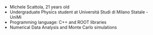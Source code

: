 - Michele Scattola, 21 years old
- Undergraduate Physics student at Universitá Studi di Milano Statale - UniMi
- Programming language: C++ and ROOT libraries
- Numerical Data Analysis and Monte Carlo simulations
